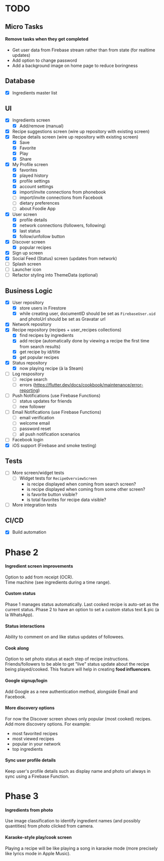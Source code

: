 # TODO

## Micro Tasks

#### Remove tasks when they get completed

- Get user data from Firebase stream rather than from state (for realtime updates)
- Add option to change password
- Add a background image on home page to reduce boringness

## Database

- [x] Ingredients master list

## UI

- [x] Ingredients screen
  - [x] Add/remove (manual)
- [x] Recipe suggestions screen (wire up repository with existing screen)
- [x] Recipe details screen (wire up repository with existing screen)
  - [x] Save
  - [x] Favorite
  - [x] Play
  - [x] Share
- [x] My Profile screen
  - [x] favorites
  - [x] played history
  - [x] profile settings
  - [x] account settings
  - [x] import/invite connections from phonebook
  - [ ] import/invite connections from Facebook
  - [ ] dietary preferences
  - [ ] about Foodie App
- [x] User screen
  - [x] profile details
  - [x] network connections (followers, following)
  - [x] last status
  - [x] follow/unfollow button
- [x] Discover screen
  - [x] popular recipes
- [x] Sign up screen
- [x] Social Feed (Status) screen (updates from network)
- [ ] Splash screen
- [ ] Launcher icon
- [ ] Refactor styling into ThemeData (optional)

## Business Logic

- [x] User repository
  - [x] store users in Firestore
  - [x] while creating user, documentID should be set as `FirebaseUser.uid` and photoUrl should be set as Gravatar url
- [x] Network repository
- [x] Recipe repository (recipes + user_recipes collections)
  - [x] find recipes by ingredients
  - [x] add recipe (automatically done by viewing a recipe the first time from search results)
  - [x] get recipe by id/title
  - [x] get popular recipes
- [x] Status repository
  - [x] now playing recipe (à la Steam)
- [ ] Log respository
  - [ ] recipe search
  - [ ] errors (https://flutter.dev/docs/cookbook/maintenance/error-reporting)
- [ ] Push Notifications (use Firebase Functions)
  - [ ] status updates for friends
  - [ ] new follower
- [ ] Email Notifications (use Firebase Functions)
  - [ ] email verification
  - [ ] welcome email
  - [ ] password reset
  - [ ] all push notification scenarios
- [ ] Facebook login
- [x] iOS support (Firebase and smoke testing)

## Tests

- [ ] More screen/widget tests
  - [ ] Widget tests for `RecipeOverviewScreen`
    - is recipe displayed when coming from search screen?
    - is recipe displayed when coming from some other screen?
    - is favorite button visible?
    - is total favorites for recipe data visible?
- [ ] More integration tests

## CI/CD

- [x] Build automation

# Phase 2

#### Ingredient screen improvements

Option to add from receipt (OCR).  
Time machine (see ingredients during a time range).

#### Custom status

Phase 1 manages status automatically. Last cooked recipe is auto-set as the current status. Phase 2 to have an option to set a custom status text & pic (a la WhatsApp).

#### Status interactions

Ability to comment on and like status updates of followees.

#### Cook along

Option to set photo status at each step of recipe instructions. Friends/followers to be able to get "live" status update about the recipe being played/cooked. This feature will help in creating **food influencers**.

#### Google signup/login

Add Google as a new authentication method, alongside Email and Facebook.

#### More discovery options

For now the Discover screen shows only popular (most cooked) recipes. Add more discovery options. For example:

- most favorited recipes
- most viewed recipes
- popular in your network
- top ingredients

#### Sync user profile details

Keep user's profile details such as display name and photo url always in sync using a Firebase Function.

# Phase 3

#### Ingredients from photo

Use image classification to identify ingredient names (and possibly quantities) from photo clicked from camera.

#### Karaoke-style play/cook screen

Playing a recipe will be like playing a song in karaoke mode (more precisely like lyrics mode in Apple Music).
